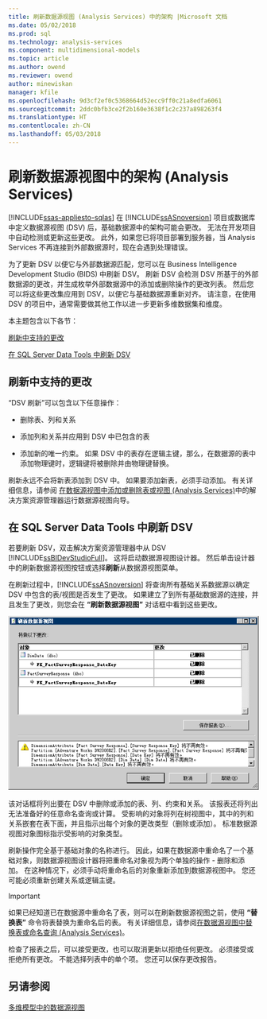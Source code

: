 ```yaml
---
title: 刷新数据源视图 (Analysis Services) 中的架构 |Microsoft 文档
ms.date: 05/02/2018
ms.prod: sql
ms.technology: analysis-services
ms.component: multidimensional-models
ms.topic: article
ms.author: owend
ms.reviewer: owend
author: minewiskan
manager: kfile
ms.openlocfilehash: 9d3cf2ef0c5368664d52ecc9ff0c21a8edfa6061
ms.sourcegitcommit: 2ddc0bfb3ce2f2b160e3638f1c2c237a898263f4
ms.translationtype: HT
ms.contentlocale: zh-CN
ms.lasthandoff: 05/03/2018
---
```

# <a name="refresh-the-schema-in-a-data-source-view-analysis-services"></a>刷新数据源视图中的架构 (Analysis Services)
[!INCLUDE[ssas-appliesto-sqlas](../../includes/ssas-appliesto-sqlas.md)]
  在 [!INCLUDE[ssASnoversion](../../includes/ssasnoversion-md.md)] 项目或数据库中定义数据源视图 (DSV) 后，基础数据源中的架构可能会更改。 无法在开发项目中自动检测或更新这些更改。 此外，如果您已将项目部署到服务器，当 Analysis Services 不再连接到外部数据源时，现在会遇到处理错误。  
  
 为了更新 DSV 以便它与外部数据源匹配，您可以在 Business Intelligence Development Studio (BIDS) 中刷新 DSV。 刷新 DSV 会检测 DSV 所基于的外部数据源的更改，并生成枚举外部数据源中的添加或删除操作的更改列表。 然后您可以将这些更改集应用到 DSV，以便它与基础数据源重新对齐。 请注意，在使用 DSV 的项目中，通常需要做其他工作以进一步更新多维数据集和维度。  
  
 本主题包含以下各节：  
  
 [刷新中支持的更改](#bkmk_changlist)  
  
 [在 SQL Server Data Tools 中刷新 DSV](#bkmk_DSVrefresh)  
  
##  <a name="bkmk_changlist"></a> 刷新中支持的更改  
 “DSV 刷新”可以包含以下任意操作：  
  
-   删除表、列和关系  
  
-   添加列和关系并应用到 DSV 中已包含的表  
  
-   添加新的唯一约束。 如果 DSV 中的表存在逻辑主键，那么，在数据源的表中添加物理键时，逻辑键将被删除并由物理键替换。  
  
 刷新永远不会将新表添加到 DSV 中。 如果要添加新表，必须手动添加。 有关详细信息，请参阅 [在数据源视图中添加或删除表或视图 &#40;Analysis Services&#41;](../../analysis-services/multidimensional-models/adding-or-removing-tables-or-views-in-a-data-source-view-analysis-services.md)中的解决方案资源管理器运行数据源视图向导。  
  
##  <a name="bkmk_DSVrefresh"></a> 在 SQL Server Data Tools 中刷新 DSV  
 若要刷新 DSV，双击解决方案资源管理器中从 DSV [!INCLUDE[ssBIDevStudioFull](../../includes/ssbidevstudiofull-md.md)]。  这将启动数据源视图设计器。  然后单击设计器中的刷新数据源视图按钮或选择**刷新**从数据源视图菜单。  
  
 在刷新过程中，[!INCLUDE[ssASnoversion](../../includes/ssasnoversion-md.md)] 将查询所有基础关系数据源以确定 DSV 中包含的表/视图是否发生了更改。 如果建立了到所有基础数据源的连接，并且发生了更改，则您会在 **“刷新数据源视图”** 对话框中看到这些更改。  
  
 ![刷新数据源视图对话框中](../../analysis-services/multidimensional-models/media/ssas-olapdsv-refresh.gif "刷新数据源视图对话框中")  
  
 该对话框将列出要在 DSV 中删除或添加的表、列、约束和关系。 该报表还将列出无法准备好的任意命名查询或计算。 受影响的对象将列在树视图中，其中的列和关系嵌套在表下面，并且指示出每个对象的更改类型（删除或添加）。 标准数据源视图对象图标指示受影响的对象类型。  
  
 刷新操作完全基于基础对象的名称进行。 因此，如果在数据源中重命名了一个基础对象，则数据源视图设计器将把重命名对象视为两个单独的操作 - 删除和添加。 在这种情况下，必须手动将重命名后的对象重新添加到数据源视图中。 您还可能必须重新创建关系或逻辑主键。  
  
> [!IMPORTANT]  
>  如果已经知道已在数据源中重命名了表，则可以在刷新数据源视图之前，使用 **“替换表”** 命令将表替换为重命名后的表。 有关详细信息，请参阅[在数据源视图中替换表或命名查询 (Analysis Services)](../../analysis-services/multidimensional-models/replace-a-table-or-a-named-query-in-a-data-source-view-analysis-services.md)。  
  
 检查了报表之后，可以接受更改，也可以取消更新以拒绝任何更改。 必须接受或拒绝所有更改。 不能选择列表中的单个项。 您还可以保存更改报告。  
  
## <a name="see-also"></a>另请参阅  
 [多维模型中的数据源视图](../../analysis-services/multidimensional-models/data-source-views-in-multidimensional-models.md)  
  
  
